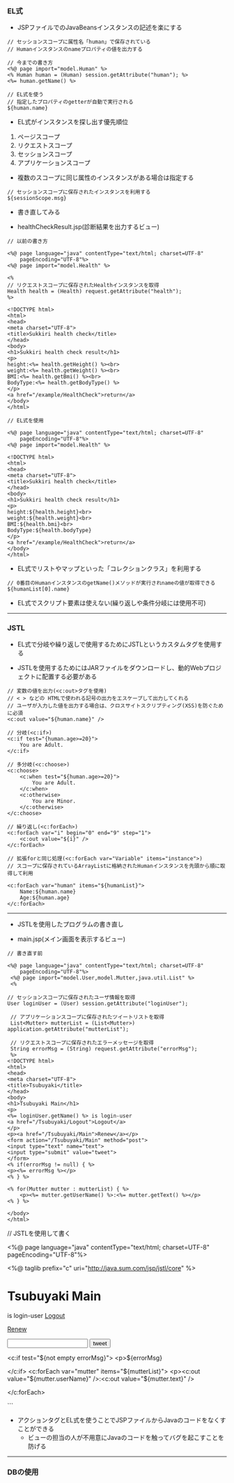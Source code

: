 ### EL式

- JSPファイルでのJavaBeansインスタンスの記述を楽にする

```
// セッションスコープに属性名「human」で保存されている
// Humanインスタンスのnameプロパティの値を出力する

// 今までの書き方
<%@ page import="model.Human" %>
<% Human human = (Human) session.getAttribute("human"); %>
<%= human.getName() %>

// EL式を使う
// 指定したプロパティのgetterが自動で実行される
${human.name}

```

- EL式がインスタンスを探し出す優先順位
1. ページスコープ
2. リクエストスコープ
3. セッションスコープ
4. アプリケーションスコープ

- 複数のスコープに同じ属性のインスタンスがある場合は指定する

```
// セッションスコープに保存されたインスタンスを利用する
${sessionScope.msg}
```

- 書き直してみる

- healthCheckResult.jsp(診断結果を出力するビュー)

```
// 以前の書き方

<%@ page language="java" contentType="text/html; charset=UTF-8"
    pageEncoding="UTF-8"%>
<%@ page import="model.Health" %>

<%
// リクエストスコープに保存されたHealthインスタンスを取得
Health health = (Health) request.getAttribute("health");
%>

<!DOCTYPE html>
<html>
<head>
<meta charset="UTF-8">
<title>Sukkiri health check</title>
</head>
<body>
<h1>Sukkiri health check result</h1>
<p>
height:<%= health.getHeight() %><br>
weight:<%= health.getWeight() %><br>
BMI:<%= health.getBmi() %><br>
BodyType:<%= health.getBodyType() %>
</p>
<a href="/example/HealthCheck">return</a>
</body>
</html>

```

```
// EL式を使用

<%@ page language="java" contentType="text/html; charset=UTF-8"
    pageEncoding="UTF-8"%>
<%@ page import="model.Health" %>

<!DOCTYPE html>
<html>
<head>
<meta charset="UTF-8">
<title>Sukkiri health check</title>
</head>
<body>
<h1>Sukkiri health check result</h1>
<p>
height:${health.height}<br>
weight:${health.weight}<br>
BMI:${health.bmi}<br>
BodyType:${health.bodyType}
</p>
<a href="/example/HealthCheck">return</a>
</body>
</html>
```

- EL式でリストやマップといった「コレクションクラス」を利用する

```
// 0番目のHumanインスタンスのgetName()メソッドが実行されnameの値が取得できる
${humanList[0].name}
```

- EL式でスクリプト要素は使えない(繰り返しや条件分岐には使用不可)

---
### JSTL

- EL式で分岐や繰り返しで使用するためにJSTLというカスタムタグを使用する

- JSTLを使用するためにはJARファイルをダウンロードし、動的Webプロジェクトに配置する必要がある

```
// 変数の値を出力(<c:out>タグを使用)
// < > などの HTMLで使われる記号の出力をエスケープして出力してくれる
// ユーザが入力した値を出力する場合は、クロスサイトスクリプティング(XSS)を防ぐために必須
<c:out value="${human.name}" />
```

```
// 分岐(<c:if>)
<c:if test="{human.age>=20}">
    You are Adult.
</c:if>
```

```
// 多分岐(<c:choose>)
<c:choose>
    <c:when test="${human.age>=20}">
        You are Adult.
    </c:when>
    <c:otherwise>
        You are Minor.
    </c:otherwise>
</c:choose>
```

```
// 繰り返し(<c:forEach>)
<c:forEach var="i" begin="0" end="9" step="1">
    <c:out value="${i}" />
</c:forEach>
```

```
// 拡張forと同じ処理(<c:forEach var="Variable" items="instance">)
// スコープに保存されているArrayListに格納されたHumanインスタンスを先頭から順に取得して利用

<c:forEach var="human" items="${humanList}">
    Name:${human.name}
    Age:${human.age}
</c:forEach>
```

---
- JSTLを使用したプログラムの書き直し

- main.jsp(メイン画面を表示するビュー)

```
// 書き直す前

<%@ page language="java" contentType="text/html; charset=UTF-8"
    pageEncoding="UTF-8"%>
 <%@ page import="model.User,model.Mutter,java.util.List" %>
 <%

// セッションスコープに保存されたユーザ情報を取得
User loginUser = (User) session.getAttribute("loginUser");

 // アプリケーションスコープに保存されたツイートリストを取得
 List<Mutter> mutterList = (List<Mutter>) application.getAttribute("mutterList");

 // リクエストスコープに保存されたエラーメッセージを取得
 String errorMsg = (String) request.getAttribute("errorMsg");
 %>
<!DOCTYPE html>
<html>
<head>
<meta charset="UTF-8">
<title>Tsubuyaki</title>
</head>
<body>
<h1>Tsubuyaki Main</h1>
<p>
<%= loginUser.getName() %> is login-user
<a href="/Tsubuyaki/Logout">Logout</a>
</p>
<p><a href="/Tsubuyaki/Main">Renew</a></p>
<form action="/Tsubuyaki/Main" method="post">
<input type="text" name="text">
<input type="submit" value="tweet">
</form>
<% if(errorMsg != null) { %>
<p><%= errorMsg %></p>
<% } %>

<% for(Mutter mutter : mutterList) { %>
	<p><%= mutter.getUserName() %>:<%= mutter.getText() %></p>
<% } %>

</body>
</html>
```

// JSTLを使用して書く

<%@ page language="java" contentType="text/html; charset=UTF-8"
    pageEncoding="UTF-8"%>

<%@ taglib prefix="c" uri="http://java.sum.com/jsp/jstl/core" %>
<!DOCTYPE html>
<html>
<head>
<meta charset="UTF-8">
<title>Tsubuyaki</title>
</head>
<body>
<h1>Tsubuyaki Main</h1>
<p>
<c:out value="${loginUser.name}" /> is login-user
<a href="/Tsubuyaki/Logout">Logout</a>
</p>

<p><a href="/Tsubuyaki/Main">Renew</a></p>
<form action="/Tsubuyaki/Main" method="post">
<input type="text" name="text">
<input type="submit" value="tweet">
</form>

<c:if test="${not empty errorMsg}">
    <p>${errorMsg}</p>
</c:if>
<c:forEach var="mutter" items="${mutterList}">
    <p><c:out value="${mutter.userName}" />:<c:out value="${mutter.text}" /></p>
</c:forEach>

</body>
</html>
```

- アクションタグとEL式を使うことでJSPファイルからJavaのコードをなくすことができる
    - ビューの担当の人が不用意にJavaのコードを触ってバグを起こすことを防げる

---
### DBの使用